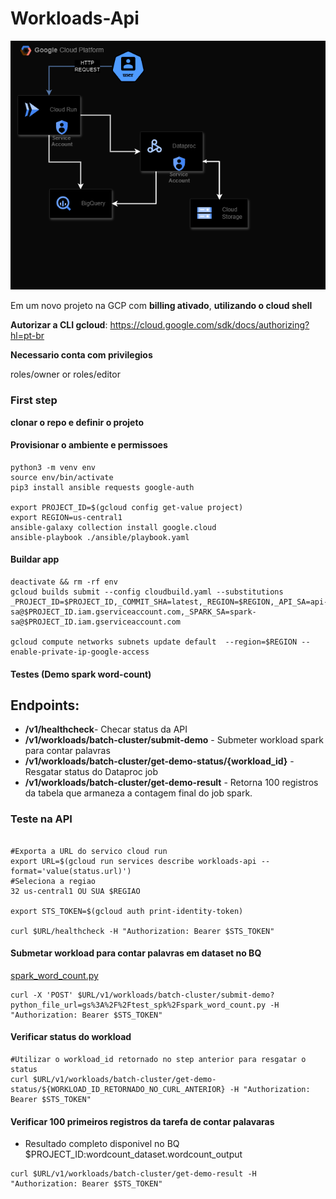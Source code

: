 
# Workloads-Api
![alt text](demo_api.png)


Em um novo projeto na GCP com **billing ativado**, **utilizando o cloud shell**

**Autorizar a CLI gcloud**: https://cloud.google.com/sdk/docs/authorizing?hl=pt-br

**Necessario conta com privilegios**

  roles/owner or 
  roles/editor

### First step
**clonar o repo e definir o projeto**
#### Provisionar o ambiente e permissoes
```shell
python3 -m venv env 
source env/bin/activate
pip3 install ansible requests google-auth

export PROJECT_ID=$(gcloud config get-value project)
export REGION=us-central1
ansible-galaxy collection install google.cloud
ansible-playbook ./ansible/playbook.yaml
```


#### Buildar app
```shell
deactivate && rm -rf env
gcloud builds submit --config cloudbuild.yaml --substitutions _PROJECT_ID=$PROJECT_ID,_COMMIT_SHA=latest,_REGION=$REGION,_API_SA=api-sa@$PROJECT_ID.iam.gserviceaccount.com,_SPARK_SA=spark-sa@$PROJECT_ID.iam.gserviceaccount.com

gcloud compute networks subnets update default  --region=$REGION --enable-private-ip-google-access

```


#### Testes (Demo spark word-count)

## Endpoints:
- **/v1/healthcheck**- Checar status da API
- **/v1/workloads/batch-cluster/submit-demo**  - Submeter workload spark para contar palavras
- **/v1/workloads/batch-cluster/get-demo-status/{workload_id}** - Resgatar status do Dataproc job
- **/v1/workloads/batch-cluster/get-demo-result**  - Retorna 100 registros da tabela que armaneza a contagem final do job spark.

### Teste na API

```shell

#Exporta a URL do servico cloud run
export URL=$(gcloud run services describe workloads-api --format='value(status.url)')
#Seleciona a regiao
32 us-central1 OU SUA $REGIAO

export STS_TOKEN=$(gcloud auth print-identity-token)

curl $URL/healthcheck -H "Authorization: Bearer $STS_TOKEN"
```

#### Submetar workload para contar palavras em dataset no BQ

[spark_word_count.py](https://github.com/vargacypher/gcp_workloads_api/blob/master/ansible/spark_word_count.py)

```shell
curl -X 'POST' $URL/v1/workloads/batch-cluster/submit-demo?python_file_url=gs%3A%2F%2Ftest_spk%2Fspark_word_count.py -H "Authorization: Bearer $STS_TOKEN"
```

#### Verificar status do workload

```shell
#Utilizar o workload_id retornado no step anterior para resgatar o status
curl $URL/v1/workloads/batch-cluster/get-demo-status/${WORKLOAD_ID_RETORNADO_NO_CURL_ANTERIOR} -H "Authorization: Bearer $STS_TOKEN"  
```

#### Verificar 100 primeiros registros da tarefa de contar palavaras

- Resultado completo disponivel no BQ $PROJECT_ID:wordcount_dataset.wordcount_output

```shell
curl $URL/v1/workloads/batch-cluster/get-demo-result -H "Authorization: Bearer $STS_TOKEN"
```

